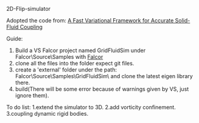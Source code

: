 2D-Flip-simulator

Adopted the code from: [A Fast Variational Framework for Accurate Solid-Fluid Coupling](http://www.cs.ubc.ca/labs/imager/tr/2007/Batty_VariationalFluids/)

Guide:
1. Build a VS Falcor project named GridFluidSim under Falcor\Source\Samples with [Falcor](https://github.com/NVIDIAGameWorks/Falcor)
2. clone all the files into the folder expect git files.
3. create a 'external' folder under the path: Falcor\Source\Samples\GridFluidSim\ and clone the latest eigen library there.
4. build(There will be some error because of warnings given by VS, just ignore them).

To do list: 1.extend the simulator to 3D.
            2.add vorticity confinement.
            3.coupling dynamic rigid bodies.